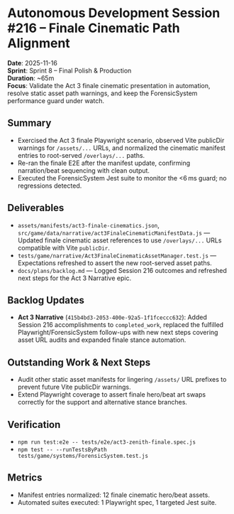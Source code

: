 # Autonomous Development Session #216 – Finale Cinematic Path Alignment

**Date**: 2025-11-16  
**Sprint**: Sprint 8 – Final Polish & Production  
**Duration**: ~65m  
**Focus**: Validate the Act 3 finale cinematic presentation in automation, resolve static asset path warnings, and keep the ForensicSystem performance guard under watch.

## Summary
- Exercised the Act 3 finale Playwright scenario, observed Vite publicDir warnings for `/assets/...` URLs, and normalized the cinematic manifest entries to root-served `/overlays/...` paths.
- Re-ran the finale E2E after the manifest update, confirming narration/beat sequencing with clean output.
- Executed the ForensicSystem Jest suite to monitor the <6 ms guard; no regressions detected.

## Deliverables
- `assets/manifests/act3-finale-cinematics.json`, `src/game/data/narrative/act3FinaleCinematicManifestData.js` — Updated finale cinematic asset references to use `/overlays/...` URLs compatible with Vite `publicDir`.
- `tests/game/narrative/Act3FinaleCinematicAssetManager.test.js` — Expectations refreshed to assert the new root-served asset paths.
- `docs/plans/backlog.md` — Logged Session 216 outcomes and refreshed next steps for the Act 3 Narrative epic.

## Backlog Updates
- **Act 3 Narrative** (`415b4bd3-2053-400e-92a5-1f1fceccc632`): Added Session 216 accomplishments to `completed_work`, replaced the fulfilled Playwright/ForensicSystem follow-ups with new next steps covering asset URL audits and expanded finale stance automation.

## Outstanding Work & Next Steps
- Audit other static asset manifests for lingering `/assets/` URL prefixes to prevent future Vite publicDir warnings.
- Extend Playwright coverage to assert finale hero/beat art swaps correctly for the support and alternative stance branches.

## Verification
- `npm run test:e2e -- tests/e2e/act3-zenith-finale.spec.js`
- `npm test -- --runTestsByPath tests/game/systems/ForensicSystem.test.js`

## Metrics
- Manifest entries normalized: 12 finale cinematic hero/beat assets.
- Automated suites executed: 1 Playwright spec, 1 targeted Jest suite.

